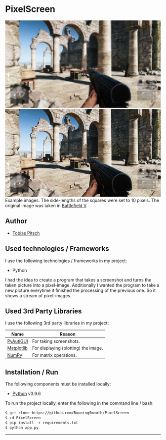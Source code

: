 # PixelScreen

![Pixel_Demo](pixel_demo.JPG)
![Original_Demo](original_demo.JPG)
Example images. The side-lengths of the squares were set to 10 pixels. The original image was taken in [Battlefield V](https://www.ea.com/de-de/games/battlefield/battlefield-5).

## Author

- [Tobias Pitsch](https://github.com/RunningSmooth)

## Used technologies / Frameworks

I use the following technologies / frameworks in my project:

- Python

I had the idea to create a program that takes a screenshot and turns the taken picture into a pixel-image. Additionally I wanted the program to take a new picture everytime it finished the processing of the previous one. So it shows a stream of pixel-images.

## Used 3rd Party Libraries

I use the following 3rd party libraries in my project:

Name | Reason
--- | ---
[PyAutiGUI](https://pyautogui.readthedocs.io/en/latest/) | For taking screenshots.
[Matplotlib](https://matplotlib.org/) | For displaying (plotting) the image.
[NumPy](https://numpy.org/) | For matrix operations.

## Installation / Run

The following components must be installed locally:

- [Python](https://www.python.org/) v3.9.6

To run the project locally, enter the following in the command line / bash:

```console
$ git clone https://github.com/RunningSmooth/PixelScreen
$ cd PixelScreen
$ pip install -r requirements.txt
$ python app.py
```
---